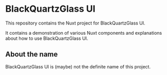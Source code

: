 # BlackQuartzGlass UI

This repository contains the Nuxt project for BlackQuartzGlass UI.

It contains a demonstration of various Nuxt components and explanations about
how to use BlackQuartzGlass UI.

## About the name

BlackQuartzGlass UI is (maybe) not the definite name of this project.
